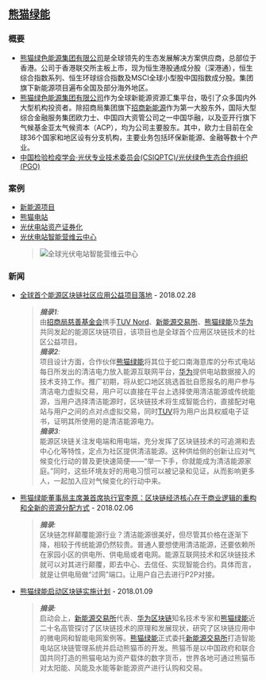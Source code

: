 ## [熊猫绿能](http://www.pandagreen.com)

### 概要

* [熊猫绿色能源集团有限公司](http://www.pandagreen.com)是全球领先的生态发展解决方案供应商，总部位于香港。公司于香港联交所主板上市，现为恒生港股通成分股（深港通），恒生综合指数系列、恒生环球综合指数及MSCI全球小型股中国指数成分股。集团旗下新能源项目遍布全国及部分海外地区。
* [熊猫绿色能源集团有限公司](http://www.pandagreen.com)作为全球新能源资源汇集平台，吸引了众多国内外大型机构投资者。除招商局集团旗下[招商新能源](http://www.cmnechina.com)作为第一大股东外，国际大型综合金融服务集团欧力士、中国四大资管公司之一中国华融，以及亚开行旗下气候基金亚太气候资本（ACP），均为公司主要股东。其中，欧力士目前在全球36个国家和地区设有分支机构，主要业务包括环保新能源、金融等数十个产业。
* [中国检验检疫学会·光伏专业技术委员会(CSIQPTC)/光伏绿色生态合作组织(PGO)](http://www.pgo-china.com)

### 案例

* [新能源项目](http://www.pandagreen.com/cn/index.php/list-14.html)
* [熊猫电站](http://www.pandagreen.com/cn/index.php/list-32.html)
* [光伏电站资产证券化](http://www.pandagreen.com/cn/index.php/list-31.html)
* [光伏电站智能营维云中心](http://www.pandagreen.com/cn/index.php/list-30.html)
  > ![全球光伏电站智能营维云中心](http://www.pandagreen.com/cn/Uploads/image/20171119/20171119021220_83748.jpg)

### 新闻

* [全球首个能源区块链社区应用公益项目落地](http://ydyl.people.com.cn/n1/2018/0228/c411837-29840198.html) - 2018.02.28

  > _**摘录1**:_  
  > 由[招商局慈善基金会](http://www.cmcf.org.cn)携手[TUV Nord](https://www.tuv-nord.com)、[新能源交易所](http://www.inexgreen.com)、[熊猫绿能](http://www.pandagreen.com)及[华为](https://www.huaweicloud.com/product/bcs.html)共同发起的能源区块链项目，该项目也是全球首个应用区块链技术的社区公益项目。  
  > _**摘录2**:_  
  > 项目设计方面，合作伙伴[熊猫绿能](http://www.pandagreen.com)将其位于蛇口南海意库的分布式电站每日所发出的清洁电力放入能源互联网平台，[华为](https://www.huaweicloud.com/product/bcs.html)提供电站数据接入的技术支持工作。推广初期，将从蛇口地区挑选首批自愿报名的用户参与清洁电力虚拟交易，用户可以直接在平台上选择使用清洁能源或传统能源，当用户选择清洁能源时，区块链技术将生成智能合约，直接配对电站与用户之间的点对点虚拟交易，同时[TUV](https://www.tuv-nord.com)将为用户出具权威电子证书，证明其所使用的是清洁能源电力。  
  > _**摘录3**:_  
  > 能源区块链关注发电端和用电端，充分发挥了区块链技术的可追溯和去中心化等特性，定点为社区提供清洁能源。这种供给侧的创新让应对气候变化行动的普及更快速简便——“举一下手，你就能成为清洁能源家庭。”同时，这些环境友好的用电习惯可以被记录和见证，从而影响更多人，一起加入应对气候变化的行动中来。  

* [熊猫绿能董事局主席兼首席执行官李原：区块链经济核心在于商业逻辑的重构和全新的资源分配方式](http://www.pandagreen.com/cn/index.php/show-2020.html) - 2018.02.06

  > _**摘录**:_  
  > 区块链怎样颠覆能源行业？清洁能源很美好，但尽管其价格在逐渐下降，相较于传统能源仍然较贵。普通人要想使用清洁能源，还要依赖所在家园小区的供电所、供电局或者电网。能源互联网技术和区块链技术就可以对其进行颠覆，即去中心、去信任、实现智能合约。具体而言，就是让供电局做“过网”端口。让用户自己去进行P2P对接。  

* [熊猫绿能启动区块链实施计划](http://www.pandagreen.com/cn/index.php/show-2005.html) - 2018.01.09

  > _**摘录**:_  
  > 启动会上，[新能源交易所](http://www.inexgreen.com)代表、[华为区块链](https://www.huaweicloud.com/product/bcs.html)知名技术专家和[熊猫绿能](http://www.pandagreen.com)近二十名高管探讨了区块链技术的原理和发展现状，研究了区块链应用中的微电网和智能电网案例等。[熊猫绿能](http://www.pandagreen.com)正式委托[新能源交易所](http://www.inexgreen.com)打造智能电站区块链管理系统并启动熊猫币的开发。熊猫币是以中国政府和联合国共同打造的熊猫电站为资产载体的数字货币，世界各地可通过熊猫币对太阳能、风能及水能等新能源资产进行认购和交易。  
